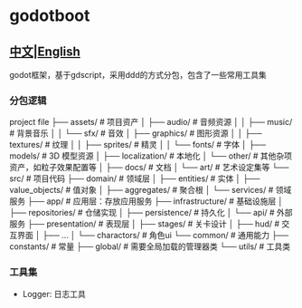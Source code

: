 # godotboot
## [中文](README.md)|[English](README_EN.md)
godot框架，基于gdscript，采用ddd的方式分包，包含了一些常用工具集

### 分包逻辑
project file
├── assets/           # 项目资产
│   ├── audio/        # 音频资源
│   │   ├── music/    # 背景音乐
│   │   └── sfx/      # 音效
│   ├── graphics/     # 图形资源
│   │   ├── textures/ # 纹理
│   │   ├── sprites/  # 精灵
│   │   └── fonts/    # 字体
│   ├── models/       # 3D 模型资源
│   ├── localization/ # 本地化
│   └── other/        # 其他杂项资产，如粒子效果配置等
│       ├── docs/     # 文档
│       └── art/      # 艺术设定集等
└── src/              # 项目代码
	├── domain/       # 领域层
	│   ├── entities/ # 实体
	│   ├── value_objects/ # 值对象
	│   ├── aggregates/ # 聚合根
	│   └── services/ # 领域服务
	├── app/          # 应用层：存放应用服务
	├── infrastructure/ # 基础设施层
	│   ├── repositories/ # 仓储实现
	│   ├── persistence/ # 持久化
	│   └── api/ # 外部服务
	├── presentation/ # 表现层
	│   ├── stages/   # 关卡设计
	│   ├── hud/      # 交互界面
	│   ├── ...
	│   └── charactors/  # 角色ui
	└── common/       # 通用能力
		├── constants/ # 常量
		├── global/   # 需要全局加载的管理器类
		└── utils/     # 工具类
		
### 工具集
+ Logger: 日志工具